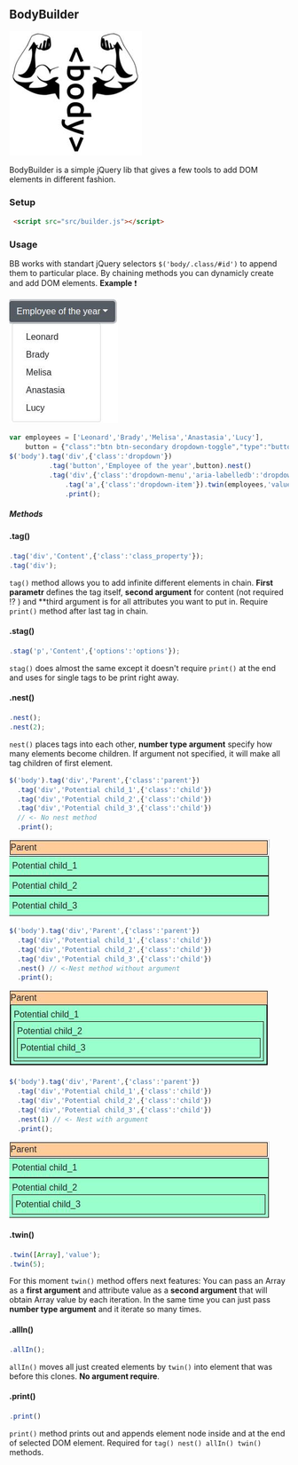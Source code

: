 ## BodyBuilder
 
![bb_logo](examples/bb_logo.jpeg)
 
BodyBuilder is a simple jQuery lib that gives a few tools to add DOM elements in different fashion.

### Setup
```html
 <script src="src/builder.js"></script>
```
### Usage
BB works with standart jQuery selectors `$('body/.class/#id')` to append them to particular place.
By chaining methods you can dynamicly create and add DOM elements.
**Example** :exclamation:

![bootstrap](examples/drop_down.jpeg)

```javascript
var employees = ['Leonard','Brady','Melisa','Anastasia','Lucy'],
    button = {"class":"btn btn-secondary dropdown-toggle","type":"button", "id":"dropdownMenuButton", "data-toggle":"dropdown", "aria-haspopup":"true", "aria-expanded":"false"};
$('body').tag('div',{'class':'dropdown'})
          .tag('button','Employee of the year',button).nest()
          .tag('div',{'class':'dropdown-menu','aria-labelledb':'dropdownMenuButton'})
              .tag('a',{'class':'dropdown-item'}).twin(employees,'value').allIn().nest()
              .print();
```
##### Methods
#### .tag()
```javascript
.tag('div','Content',{'class':'class_property'});
.tag('div');
```
`tag()` method allows you to add infinite different elements in chain. **First parametr** defines the tag itself, **second argument** for content (not required :interrobang: ) and **third argument is for all attributes you want to put in. Require `print()` method after last tag in chain.
#### .stag()
```javascript
.stag('p','Content',{'options':'options'});
``` 
`stag()` does almost the same except it doesn't require `print()` at the end and uses for single tags to be print right away.
#### .nest()
```javascript
.nest();
.nest(2);
```
`nest()` places tags into each other, **number type argument** specify how many elements become children. If argument not specified, it will make all tag children of first element.
```javascript
$('body').tag('div','Parent',{'class':'parent'})
  .tag('div','Potential child_1',{'class':'child'})
  .tag('div','Potential child_2',{'class':'child'})
  .tag('div','Potential child_3',{'class':'child'})
  // <- No nest method
  .print();

```
![nest method](examples/nest1.jpeg)
```javascript
$('body').tag('div','Parent',{'class':'parent'})
  .tag('div','Potential child_1',{'class':'child'})
  .tag('div','Potential child_2',{'class':'child'})
  .tag('div','Potential child_3',{'class':'child'})
  .nest() // <-Nest method without argument
  .print();
```
![nest method](examples/nest2.jpeg)
```javascript
$('body').tag('div','Parent',{'class':'parent'})
  .tag('div','Potential child_1',{'class':'child'})
  .tag('div','Potential child_2',{'class':'child'})
  .tag('div','Potential child_3',{'class':'child'})
  .nest(1) // <- Nest with argument
  .print();
```
![nest method](examples/nest3.jpeg)
#### .twin()
```javascript
.twin([Array],'value');
.twin(5);
```
For this moment `twin()` method offers next features: You can pass an Array as a **first argument** and attribute value as a **second argument** that will obtain Array value by each iteration. In the same time you can just pass **number type argument** and it iterate so many times.
#### .allIn()
```javascript
.allIn();
```
`allIn()` moves all just created elements by `twin()` into element that was before this clones. **No argument require**.
#### .print()
```javascript
.print()
```
`print()` method prints out and appends element node inside and at the end of selected DOM element. Required for `tag() nest() allIn() twin()` methods.

